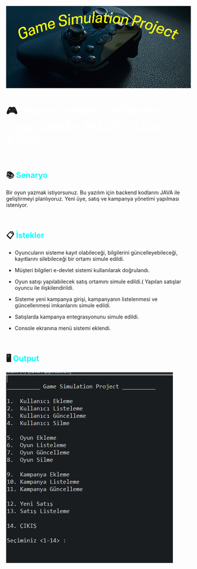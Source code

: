 
<img src="images/gameprojectmain.png" >

# :video_game: <font color="white"> Yazılım Geliştirici Yetiştirme Kampı (JAVA + REACT)  - 4.Gün 3.Ödev</font>

<br>

## :books: <font color="cyan"> Senaryo </font>

Bir oyun yazmak istiyorsunuz. Bu yazılım için backend kodlarını JAVA ile geliştirmeyi planlıyoruz. Yeni üye, satış ve kampanya yönetimi yapılması isteniyor.

<br>

## :clipboard: <font color="cyan"> İstekler  </font>

* Oyuncuların sisteme kayıt olabileceği, bilgilerini güncelleyebileceği, kayıtlarını silebileceği bir ortamı simule edildi. 

* Müşteri bilgileri e-devlet sistemi kullanılarak doğrulandı. 

* Oyun satışı yapılabilecek satış ortamını simule edildi.( Yapılan satışlar oyuncu ile ilişkilendirildi.

* Sisteme yeni kampanya girişi, kampanyanın listelenmesi ve güncellenmesi imkanlarını simule edildi.

* Satışlarda kampanya entegrasyonunu simule edildi.

* Console ekranına menü sistemi eklendi.

<br>

## :desktop_computer: <font color="cyan"> Output  </font>

<img src="images/MainMenu.JPG">
